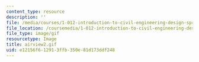 ```yaml
---
content_type: resource
description: ''
file: /media/courses/1-012-introduction-to-civil-engineering-design-spring-2002/e12156f612913ffb350e81d173ddf248_airview2.gif
file_location: /coursemedia/1-012-introduction-to-civil-engineering-design-spring-2002/e12156f612913ffb350e81d173ddf248_airview2.gif
file_type: image/gif
resourcetype: Image
title: airview2.gif
uid: e12156f6-1291-3ffb-350e-81d173ddf248
---
```

